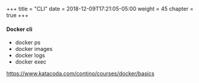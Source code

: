 +++
title = "CLI"
date = 2018-12-09T17:21:05-05:00
weight = 45
chapter = true
+++

#### Docker cli

* docker ps
* docker images 
* docker logs
* docker exec

https://www.katacoda.com/contino/courses/docker/basics 

